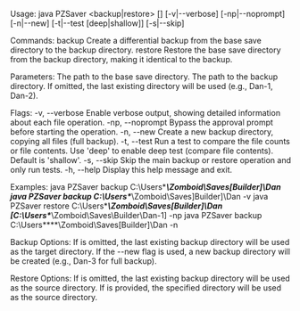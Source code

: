 Usage: java PZSaver <backup|restore> <baseSavePath> [<backupPath>] [-v|--verbose] [-np|--noprompt] [-n|--new] [-t|--test [deep|shallow]] [-s|--skip]

Commands:
  backup     Create a differential backup from the base save directory to the backup directory.
  restore    Restore the base save directory from the backup directory, making it identical to the backup.

Parameters:
  <baseSavePath>   The path to the base save directory.
  <backupPath>     The path to the backup directory. If omitted, the last existing directory will be used (e.g., Dan-1, Dan-2).

Flags:
  -v, --verbose    Enable verbose output, showing detailed information about each file operation.
  -np, --noprompt  Bypass the approval prompt before starting the operation.
  -n, --new        Create a new backup directory, copying all files (full backup).
  -t, --test       Run a test to compare the file counts or file contents.
                   Use 'deep' to enable deep test (compare file contents). Default is 'shallow'.
  -s, --skip       Skip the main backup or restore operation and only run tests.
  -h, --help       Display this help message and exit.

Examples:
  java PZSaver backup C:\Users\****\Zomboid\Saves\[Builder]\Dan
  java PZSaver backup C:\Users\****\Zomboid\Saves\]Builder]\Dan -v
  java PZSaver restore C:\Users\****\Zomboid\Saves\[Builder]\Dan [C:\Users\****\Zomboid\Saves\Builder\Dan-1] -np
  java PZSaver backup C:\Users\****\Zomboid\Saves\[Builder]\Dan -n

Backup Options:
  If <backupPath> is omitted, the last existing backup directory will be used as the target directory.
  If the --new flag is used, a new backup directory will be created (e.g., Dan-3 for full backup).

Restore Options:
  If <backupPath> is omitted, the last existing backup directory will be used as the source directory.
  If <backupPath> is provided, the specified directory will be used as the source directory.
